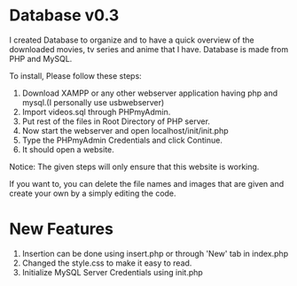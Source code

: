 # Database v0.3
I created Database to organize and to have a quick overview of the downloaded movies, tv series and anime that I have. Database is made from PHP and MySQL.

To install, Please follow these steps:
1. Download XAMPP or any other webserver application having php and mysql.(I personally use usbwebserver)
2. Import videos.sql through PHPmyAdmin.
3. Put rest of the files in Root Directory of PHP server.
4. Now start the webserver and open localhost/init/init.php
5. Type the PHPmyAdmin Credentials and click Continue.
6. It should open a website.

Notice: The given steps will only ensure that this website is working.

If you want to, you can delete the file names and images that are given and create your own by a simply editing the code.

# New Features
1. Insertion can be done using insert.php or through 'New' tab in index.php
2. Changed the style.css to make it easy to read.
3. Initialize MySQL Server Credentials using init.php
